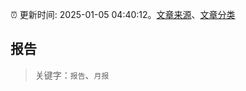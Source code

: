 :alarm_clock: 更新时间: 2025-01-05 04:40:12。[文章来源](/README.md)、[文章分类](/TAGS.md)

## 报告


> 关键字：`报告`、`月报`



